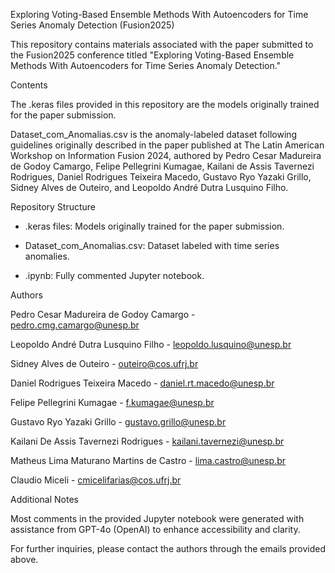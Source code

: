 Exploring Voting-Based Ensemble Methods With Autoencoders for Time Series Anomaly Detection (Fusion2025)

This repository contains materials associated with the paper submitted to the Fusion2025 conference titled "Exploring Voting-Based Ensemble Methods With Autoencoders for Time Series Anomaly Detection."

Contents

The .keras files provided in this repository are the models originally trained for the paper submission.

Dataset_com_Anomalias.csv is the anomaly-labeled dataset following guidelines originally described in the paper published at The Latin American Workshop on Information Fusion 2024, authored by Pedro Cesar Madureira de Godoy Camargo, Felipe Pellegrini Kumagae, Kailani de Assis Tavernezi Rodrigues, Daniel Rodrigues Teixeira Macedo, Gustavo Ryo Yazaki Grillo, Sidney Alves de Outeiro, and Leopoldo André Dutra Lusquino Filho.

Repository Structure

- .keras files: Models originally trained for the paper submission.

- Dataset_com_Anomalias.csv: Dataset labeled with time series anomalies.

- .ipynb: Fully commented Jupyter notebook.

Authors

Pedro Cesar Madureira de Godoy Camargo - pedro.cmg.camargo@unesp.br

Leopoldo André Dutra Lusquino Filho - leopoldo.lusquino@unesp.br

Sidney Alves de Outeiro - outeiro@cos.ufrj.br

Daniel Rodrigues Teixeira Macedo - daniel.rt.macedo@unesp.br

Felipe Pellegrini Kumagae - f.kumagae@unesp.br

Gustavo Ryo Yazaki Grillo - gustavo.grillo@unesp.br

Kailani De Assis Tavernezi Rodrigues - kailani.tavernezi@unesp.br

Matheus Lima Maturano Martins de Castro - lima.castro@unesp.br

Claudio Miceli - cmicelifarias@cos.ufrj.br

Additional Notes

Most comments in the provided Jupyter notebook were generated with assistance from GPT-4o (OpenAI) to enhance accessibility and clarity.

For further inquiries, please contact the authors through the emails provided above.